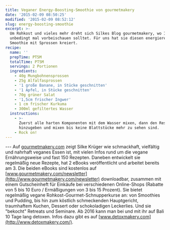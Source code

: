 ```yaml
---
title: Veganer Energy-Boosting-Smoothie von gourmetmakery
date: '2015-02-09 08:50:25'
modified: '2015-02-09 08:52:12'
slug: energy-boosting-smoothie
excerpt: >-
  Um Rohkost und vieles mehr dreht sich Silkes Blog gourmetmakery, wo Ihr
  unbedingt mal vorbeischauen solltet. Für uns hat sie diesen energiereichen
  Smoothie mit Sprossen kreiert.
recipe:
  name: ''
  prepTime: PT5M
  totalTime: PT5M
  servings: 2 Portionen
  ingredients:
    - 40g Mungbohnensprossen
    - 25g Alfalfasprossen
    - '1 große Banane, in Stücke geschnitten'
    - '1 Apfel, in Stücke geschnitten'
    - 70g grüner Salat
    - '1,5cm frischer Ingwer'
    - 1 cm frischer Kurkuma
    - 300ml gefiltertes Wasser
  instructions:
    - >-
      Zuerst alle harten Komponenten mit dem Wasser mixen, dann den Rest
      hinzugeben und mixen bis keine Blattstücke mehr zu sehen sind.
    - Rock on!
---
```


\--- Auf [gourmetmakery.com](http://gourmetmakery.com/) zeigt Silke Krüger wie schmackhaft, vielfältig und nahrhaft veganes Essen ist, mit vielen Infos rund um die vegane Ernährungsweise und fast 150 Rezepten. Daneben entwickelt sie regelmäßig neue Rezepte, hat 2 eBooks veröffentlicht und arbeitet bereits am 3. Die beiden eBooks sind kostenlos auf [www.gourmetmakery.com/newsletter](http://www.gourmetmakery.com/newsletter) downloadbar, zusammen mit einem Gutscheinheft für Einkäufe bei verschiedenen Online-Shops (Rabatte von 5 bis 10 Euro / Ermäßigungen von 3 bis 15 Prozent). Sie bietet regelmäßig vegane Rohkost-Gourmet-Schnupperkurse an: von Smoothies und Pudding, bis hin zum köstlich schmeckenden Hauptgericht, traumhaftem Kuchen, Dessert oder schokoladigen Leckerlies. Und sie "bekocht" Retreats und Seminare. Ab 2016 kann man bei und mit ihr auf Bali 10 Tage lang detoxen. Infos dazu gibt es auf [www.detoxmakery.com](http://www.detoxmakery.com/).
